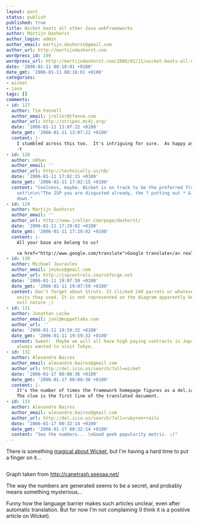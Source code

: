 ```yaml
---
layout: post
status: publish
published: true
title: Wicket beats all other Java webframeworks
author: Martijn Dashorst
author_login: admin
author_email: martijn.dashorst@gmail.com
author_url: http://martijndashorst.com
wordpress_id: 109
wordpress_url: http://martijndashorst.com/2006/01/11/wicket-beats-all-other-java-webframeworks/
date: '2006-01-11 08:18:01 +0100'
date_gmt: '2006-01-11 08:18:01 +0100'
categories:
- wicket
- java
tags: []
comments:
- id: 127
  author: Tim Fennell
  author_email: jroller@tfenne.com
  author_url: http://stripes.mc4j.org/
  date: '2006-01-11 13:07:22 +0100'
  date_gmt: '2006-01-11 13:07:22 +0100'
  content: |-
    I stumbled across this too.  It's intriguing for sure.  As happy as I am with the progress Stripes has made, I find it quite hard to believe that it is beating out WebWork yet ;)  Makes me wonder if these are mindshare stats as opposed to usage stats?
    -t
- id: 128
  author: n8han
  author_email: ''
  author_url: http://technically.us/n8/
  date: '2006-01-11 17:02:15 +0100'
  date_gmt: '2006-01-11 17:02:15 +0100'
  content: "Coolness, maybe. Wicket is on track to be the preferred framework of Harajuku
    set!\n\n\"The JSP you are disgusted already, the ? putting out * & *\" \n\nI'm
    down."
- id: 129
  author: Martijn Dashorst
  author_email: ''
  author_url: http://www.jroller.com/page/dashorst/
  date: '2006-01-11 17:29:02 +0100'
  date_gmt: '2006-01-11 17:29:02 +0100'
  content: |-
    All your base are belong to us?

    <a href="http://www.google.com/translate">Google translate</a> really makes Japanese work :-).
- id: 130
  author: Michael Jouravlev
  author_email: jmikus@gmail.com
  author_url: http://jspcontrols.sourceforge.net
  date: '2006-01-11 19:07:59 +0100'
  date_gmt: '2006-01-11 19:07:59 +0100'
  content: Don't forget about Struts. It clicked 240 parrots or whatever measuring
    units they used. It is not represented on the diagram apparently because of its
    evil nature ;)
- id: 131
  author: Jonathan Locke
  author_email: jonl@muppetlabs.com
  author_url: ''
  date: '2006-01-11 19:59:32 +0100'
  date_gmt: '2006-01-11 19:59:32 +0100'
  content: Sweet!  Maybe we will all have high paying contracts in Japan soon... ;-)  I've
    always wanted to visit Tokyo.
- id: 132
  author: Alexandre Bairos
  author_email: alexandre.bairos@gmail.com
  author_url: http://del.icio.us/search/?all=wicket
  date: '2006-01-17 00:08:36 +0100'
  date_gmt: '2006-01-17 00:08:36 +0100'
  content: |-
    It's the number of times the framework homepage figures as a del.icio.us bookmark.
    The clue is the first line of the translated document.
- id: 133
  author: Alexandre Bairos
  author_email: alexandre.bairos@gmail.com
  author_url: http://del.icio.us/search/?all=ruby+on+rails
  date: '2006-01-17 00:32:14 +0100'
  date_gmt: '2006-01-17 00:32:14 +0100'
  content: "See the numbers... \nGood geek popularity metric. ;)"
---
```

<p>There is something <a href="http://google.com/translate?u=http%3A%2F%2Fcanetrash.seesaa.net%2F&langpair=ja%7Cen&hl=en&ie=UTF8">magical about Wicket</a>, but I'm having a hard time to put a finger on it...</p>
<p><a href="http://canetrash.seesaa.net/"><img></a></p>
<p>Graph taken from <a href="http://canetrash.seesaa.net/">http://canetrash.seesaa.net/</a></p>
<p>The way the numbers are generated seems to be a secret, and probably means something mysterious...</p>
<p>Funny how the language barrier makes such articles unclear, even after automatic translation. But for now I'm not complaining (I think it is a positive article on Wicket).</p>

